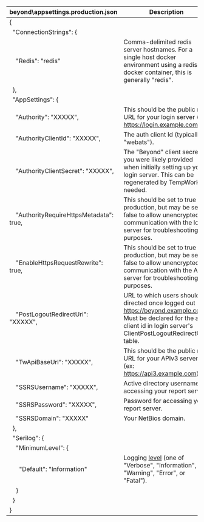 | beyond\appsettings.production.json         | Description                                                                                                                                                                              |
|--------------------------------------------|------------------------------------------------------------------------------------------------------------------------------------------------------------------------------------------|
| {                                          |                                                                                                                                                                                          |
|   "ConnectionStrings": {                   |                                                                                                                                                                                          |
|     "Redis": "redis"                       | Comma-delimited redis server hostnames.  For a single host docker environment using a redis docker container, this is generally "redis".                                                 |
|   },                                       |                                                                                                                                                                                          |
|   "AppSettings": {                         |                                                                                                                                                                                          |
|     "Authority": "XXXXX",                  | This should be the public root URL for your login server (ex: <https://login.example.com>).                                                                                              |
|     "AuthorityClientId": "XXXXX",          | The auth client Id (typically: "webats").                                                                                                                                                |
|     "AuthorityClientSecret": "XXXXX",      | The "Beyond" client secret you were likely provided when initially setting up your login server.  This can be regenerated by TempWorks if needed.                                        |
|     "AuthorityRequireHttpsMetadata": true, | This should be set to true in production, but may be set to false to allow unencrypted communication with the login server for troubleshooting purposes.                                 |
|     "EnableHttpsRequestRewrite": true,     | This should be set to true in production, but may be set to false to allow unencrypted communication with the API server for troubleshooting purposes.                                   |
|     "PostLogoutRedirectUri": "XXXXX",      | URL to which users should be directed once logged out (ex: <https://beyond.example.com>).  Must be declared for the auth client id in login server's ClientPostLogoutRedirectUris table. |
|     "TwApiBaseUrl": "XXXXX",               | This should be the public root URL for your APIv3 server (ex: <https://api3.example.com>).                                                                                               |
|     "SSRSUsername": "XXXXX",               | Active directory username for accessing your report server.                                                                                                                              |
|     "SSRSPassword": "XXXXX",               | Password for accessing your report server.                                                                                                                                               |
|     "SSRSDomain": "XXXXX"                  | Your NetBios domain.                                                                                                                                                                     |
|   },                                       |                                                                                                                                                                                          |
|   "Serilog": {                             |                                                                                                                                                                                          |
|     "MinimumLevel": {                      |                                                                                                                                                                                          |
|       "Default": "Information"             | Logging [level](https://github.com/serilog/serilog/wiki/Configuration-Basics#minimum-level) (one of "Verbose", "Information", "Warning", "Error", or "Fatal").                           |
|     }                                      |                                                                                                                                                                                          |
|   }                                        |                                                                                                                                                                                          |
| }                                          |                                                                                                                                                                                          |
